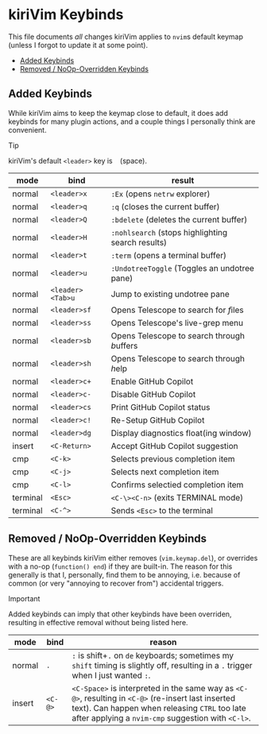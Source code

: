 # kiriVim Keybinds

This file documents *all* changes kiriVim applies to `nvim`s default keymap
(unless I forgot to update it at some point).


- [Added Keybinds](#added-keybinds)
- [Removed / NoOp-Overridden Keybinds](#removed---noop-overridden-keybinds)

## Added Keybinds

While kiriVim aims to keep the keymap close to default, it does add keybinds
for many plugin actions, and a couple things I personally think are convenient.

> [!TIP]
> kiriVim's default `<leader>` key is ` ` (space).

mode     | bind              | result
-------- | ----------------- | -------------------------------------------------
normal   | `<leader>x`       | `:Ex` (opens `netrw` explorer)
normal   | `<leader>q`       | `:q` (closes the current buffer)
normal   | `<leader>Q`       | `:bdelete` (deletes the current buffer)
normal   | `<leader>H`       | `:nohlsearch` (stops highlighting search results)
normal   | `<leader>t`       | `:term` (opens a terminal buffer)
normal   | `<leader>u`       | `:UndotreeToggle` (Toggles an undotree pane)
normal   | `<leader><Tab>u`  | Jump to existing undotree pane
normal   | `<leader>sf`      | Opens Telescope to *s*earch for *f*iles
normal   | `<leader>ss`      | Opens Telescope's live-grep menu
normal   | `<leader>sb`      | Opens Telescope to *s*earch through *b*uffers
normal   | `<leader>sh`      | Opens Telescope to *s*earch through *h*elp
normal   | `<leader>c+`      | Enable GitHub Copilot
normal   | `<leader>c-`      | Disable GitHub Copilot
normal   | `<leader>cs`      | Print GitHub Copilot status
normal   | `<leader>c!`      | Re-Setup GitHub Copilot
normal   | `<leader>dg`      | Display diagnostics float(ing window)
insert   | `<C-Return>`      | Accept GitHub Copilot suggestion
cmp      | `<C-k>`           | Selects previous completion item
cmp      | `<C-j>`           | Selects next completion item
cmp      | `<C-l>`           | Confirms selectied completion item
terminal | `<Esc>`           | `<C-\><C-n>` (exits TERMINAL mode)
terminal | `<C-^>`           | Sends `<Esc>` to the terminal

## Removed / NoOp-Overridden Keybinds

These are all keybinds kiriVim either removes (`vim.keymap.del`), or overrides
with a no-op (`function() end`) if they are built-in. The reason for this
generally is that I, personally, find them to be annoying, i.e. because of
common (or very "annoying to recover from") accidental triggers.

> [!IMPORTANT]
> Added keybinds can imply that other keybinds have been overriden, resulting
> in effective removal without being listed here.

mode   | bind     | reason
------ | -------- | ------------------------------------------------------------
normal | `.`      | `:` is shift+`.` on `de` keyboards; sometimes my `shift` timing is slightly off, resulting in a `.` trigger when I just wanted `:`.
insert | `<C-@>`  | `<C-Space>` is interpreted in the same way as `<C-@>`, resulting in `<C-@>` (re-insert last inserted text). Can happen when releasing `CTRL` too late after applying a `nvim-cmp` suggestion with `<C-l>`.

<!-- vim: set colorcolumn=100 nowrap : -->
